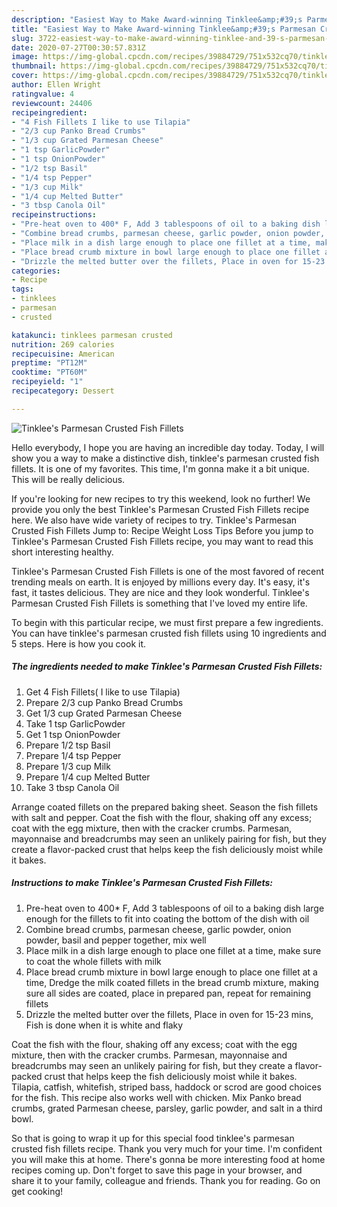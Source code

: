 ```yaml
---
description: "Easiest Way to Make Award-winning Tinklee&amp;#39;s Parmesan Crusted Fish Fillets"
title: "Easiest Way to Make Award-winning Tinklee&amp;#39;s Parmesan Crusted Fish Fillets"
slug: 3722-easiest-way-to-make-award-winning-tinklee-and-39-s-parmesan-crusted-fish-fillets
date: 2020-07-27T00:30:57.831Z
image: https://img-global.cpcdn.com/recipes/39884729/751x532cq70/tinklees-parmesan-crusted-fish-fillets-recipe-main-photo.jpg
thumbnail: https://img-global.cpcdn.com/recipes/39884729/751x532cq70/tinklees-parmesan-crusted-fish-fillets-recipe-main-photo.jpg
cover: https://img-global.cpcdn.com/recipes/39884729/751x532cq70/tinklees-parmesan-crusted-fish-fillets-recipe-main-photo.jpg
author: Ellen Wright
ratingvalue: 4
reviewcount: 24406
recipeingredient:
- "4 Fish Fillets I like to use Tilapia"
- "2/3 cup Panko Bread Crumbs"
- "1/3 cup Grated Parmesan Cheese"
- "1 tsp GarlicPowder"
- "1 tsp OnionPowder"
- "1/2 tsp Basil"
- "1/4 tsp Pepper"
- "1/3 cup Milk"
- "1/4 cup Melted Butter"
- "3 tbsp Canola Oil"
recipeinstructions:
- "Pre-heat oven to 400* F, Add 3 tablespoons of oil to a baking dish large enough for the fillets to fit into coating the bottom of the dish with oil"
- "Combine bread crumbs, parmesan cheese, garlic powder, onion powder, basil and pepper together, mix well"
- "Place milk in a dish large enough to place one fillet at a time, make sure to coat the whole fillets with milk"
- "Place bread crumb mixture in bowl large enough to place one fillet at a time, Dredge the milk coated fillets in the bread crumb mixture, making sure all sides are coated, place in prepared pan, repeat for remaining fillets"
- "Drizzle the melted butter over the fillets, Place in oven for 15-23 mins, Fish is done when it is white and flaky"
categories:
- Recipe
tags:
- tinklees
- parmesan
- crusted

katakunci: tinklees parmesan crusted 
nutrition: 269 calories
recipecuisine: American
preptime: "PT12M"
cooktime: "PT60M"
recipeyield: "1"
recipecategory: Dessert

---
```



![Tinklee&#39;s Parmesan Crusted Fish Fillets](https://img-global.cpcdn.com/recipes/39884729/751x532cq70/tinklees-parmesan-crusted-fish-fillets-recipe-main-photo.jpg)

Hello everybody, I hope you are having an incredible day today. Today, I will show you a way to make a distinctive dish, tinklee&#39;s parmesan crusted fish fillets. It is one of my favorites. This time, I'm gonna make it a bit unique. This will be really delicious.

If you&#39;re looking for new recipes to try this weekend, look no further! We provide you only the best Tinklee&#39;s Parmesan Crusted Fish Fillets recipe here. We also have wide variety of recipes to try. Tinklee&#39;s Parmesan Crusted Fish Fillets Jump to: Recipe Weight Loss Tips Before you jump to Tinklee&#39;s Parmesan Crusted Fish Fillets recipe, you may want to read this short interesting healthy.

Tinklee&#39;s Parmesan Crusted Fish Fillets is one of the most favored of recent trending meals on earth. It is enjoyed by millions every day. It's easy, it's fast, it tastes delicious. They are nice and they look wonderful. Tinklee&#39;s Parmesan Crusted Fish Fillets is something that I've loved my entire life.


To begin with this particular recipe, we must first prepare a few ingredients. You can have tinklee&#39;s parmesan crusted fish fillets using 10 ingredients and 5 steps. Here is how you cook it.

<!--inarticleads1-->

##### The ingredients needed to make Tinklee&#39;s Parmesan Crusted Fish Fillets:

1. Get 4 Fish Fillets( I like to use Tilapia)
1. Prepare 2/3 cup Panko Bread Crumbs
1. Get 1/3 cup Grated Parmesan Cheese
1. Take 1 tsp GarlicPowder
1. Get 1 tsp OnionPowder
1. Prepare 1/2 tsp Basil
1. Prepare 1/4 tsp Pepper
1. Prepare 1/3 cup Milk
1. Prepare 1/4 cup Melted Butter
1. Take 3 tbsp Canola Oil


Arrange coated fillets on the prepared baking sheet. Season the fish fillets with salt and pepper. Coat the fish with the flour, shaking off any excess; coat with the egg mixture, then with the cracker crumbs. Parmesan, mayonnaise and breadcrumbs may seen an unlikely pairing for fish, but they create a flavor-packed crust that helps keep the fish deliciously moist while it bakes. 

<!--inarticleads2-->

##### Instructions to make Tinklee&#39;s Parmesan Crusted Fish Fillets:

1. Pre-heat oven to 400* F, Add 3 tablespoons of oil to a baking dish large enough for the fillets to fit into coating the bottom of the dish with oil
1. Combine bread crumbs, parmesan cheese, garlic powder, onion powder, basil and pepper together, mix well
1. Place milk in a dish large enough to place one fillet at a time, make sure to coat the whole fillets with milk
1. Place bread crumb mixture in bowl large enough to place one fillet at a time, Dredge the milk coated fillets in the bread crumb mixture, making sure all sides are coated, place in prepared pan, repeat for remaining fillets
1. Drizzle the melted butter over the fillets, Place in oven for 15-23 mins, Fish is done when it is white and flaky


Coat the fish with the flour, shaking off any excess; coat with the egg mixture, then with the cracker crumbs. Parmesan, mayonnaise and breadcrumbs may seen an unlikely pairing for fish, but they create a flavor-packed crust that helps keep the fish deliciously moist while it bakes. Tilapia, catfish, whitefish, striped bass, haddock or scrod are good choices for the fish. This recipe also works well with chicken. Mix Panko bread crumbs, grated Parmesan cheese, parsley, garlic powder, and salt in a third bowl. 

So that is going to wrap it up for this special food tinklee&#39;s parmesan crusted fish fillets recipe. Thank you very much for your time. I'm confident you will make this at home. There's gonna be more interesting food at home recipes coming up. Don't forget to save this page in your browser, and share it to your family, colleague and friends. Thank you for reading. Go on get cooking!
